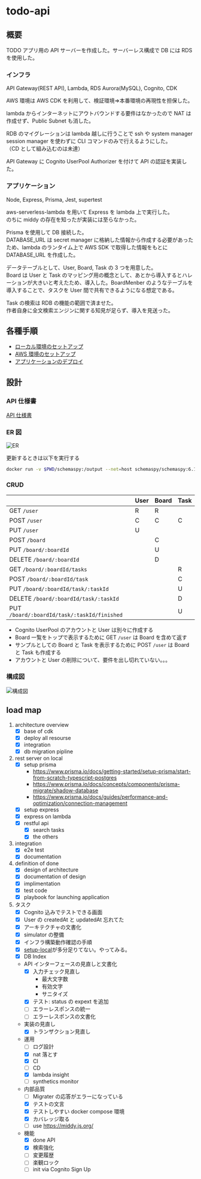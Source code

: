 # todo-api

## 概要

TODO アプリ用の API サーバーを作成した。サーバーレス構成で DB には RDS を使用した。

### インフラ

API Gateway(REST API), Lambda, RDS Aurora(MySQL), Cognito, CDK

AWS 環境は AWS CDK を利用して、検証環境=>本番環境の再現性を担保した。

lambda からインターネットにアウトバウンドする要件はなかったので NAT は作成せず、Public Subnet も消した。

RDB のマイグレーションは lambda 越しに行うことで ssh や system manager session manager を使わずに CLI コマンドのみで行えるようにした。  
（CD として組み込むのは未達）

API Gateway に Cognito UserPool Authorizer を付けて API の認証を実装した。

### アプリケーション

Node, Express, Prisma, Jest, supertest

aws-serverless-lambda を用いて Express を lambda 上で実行した。  
のちに middy の存在を知ったが実装には至らなかった。

Prisma を使用して DB 接続した。  
DATABASE_URL は secret manager に格納した情報から作成する必要があったため、lambda のランタイム上で AWS SDK で取得した情報をもとに DATABASE_URL を作成した。

データテーブルとして、User, Board, Task の 3 つを用意した。  
Board は User と Task のマッピング用の概念として、あとから導入するとハレーションが大きいと考えたため、導入した。BoardMenber のようなテーブルを導入することで、タスクを User 間で共有できるようになる想定である。

Task の検索は RDB の機能の範囲で済ませた。  
作者自身に全文検索エンジンに関する知見が足らず、導入を見送った。

## 各種手順

- [ローカル環境のセットアップ](./docs/setup-local.md)
- [AWS 環境のセットアップ](./docs/setup-infrastructure.md)
- [アプリケーションのデプロイ](./docs/deploy.md)

## 設計

### API 仕様書

[API 仕様書](./docs/api.md)

### ER 図

![ER](./schemaspy/tadb/diagrams/summary/relationships.real.large.png)

更新するときは以下を実行する

```sh
docker run -v $PWD/schemaspy:/output --net=host schemaspy/schemaspy:6.1.0 -t mysql -host localhost:53306 -db tadb -u tauser -p password -connprops useSSL\\\\=false -all
```

### CRUD

|                                             | User | Board | Task |
| ------------------------------------------- | ---- | ----- | ---- |
| GET `/user`                                 | R    | R     |      |
| POST `/user`                                | C    | C     | C    |
| PUT `/user`                                 | U    |       |      |
| POST `/board`                               |      | C     |      |
| PUT `/board/:boardId`                       |      | U     |      |
| DELETE `/board/:boardId`                    |      | D     |      |
| GET `/board/:boardId/tasks`                 |      |       | R    |
| POST `/board/:boardId/task`                 |      |       | C    |
| PUT `/board/:boardId/task/:taskId`          |      |       | U    |
| DELETE `/board/:boardId/task/:taskId`       |      |       | D    |
| PUT `/board/:boardId/task/:taskId/finished` |      |       | U    |

- Cognito UserPool のアカウントと User は別々に作成する
- Board 一覧をトップで表示するために GET `/user` は Board を含めて返す
- サンプルとしての Board と Task を表示するために POST `/user` は Board と Task も作成する
- アカウントと User の削除について、要件を出し切れていない。。。

### 構成図

![構成図](./packages/diagram/images/index.png)

## load map

1. architecture overview
   - [x] base of cdk
   - [x] deploy all resourse
   - [x] integration
   - [x] db migration pipline
1. rest server on local
   - [x] setup prisma
     - https://www.prisma.io/docs/getting-started/setup-prisma/start-from-scratch-typescript-postgres
     - https://www.prisma.io/docs/concepts/components/prisma-migrate/shadow-database
     - https://www.prisma.io/docs/guides/performance-and-optimization/connection-management
   - [x] setup express
   - [x] express on lambda
   - [x] restful api
     - [x] search tasks
     - [x] the others
1. integration
   - [x] e2e test
   - [x] documentation
1. definition of done
   - [x] design of architecture
   - [x] documentation of design
   - [x] implimentation
   - [x] test code
   - [x] playbook for launching application
1. タスク
   - [x] Cognito 込みでテストできる画面
   - [x] User の createdAt と updatedAt 忘れてた
   - [x] アーキテクチャの文書化
   - [x] simulator の整備
   - [x] インフラ構築動作確認の手順
   - [x] [setup-local](./docs/setup-local.md)が多分足りてない。やってみる。
   - [x] DB Index
   - API インターフェースの見直しと文書化
     - [x] 入力チェック見直し
       - 最大文字数
       - 有効文字
       - サニタイズ
     - [x] テスト: status の expext を追加
     - [ ] エラーレスポンスの統一
     - [ ] エラーレスポンスの文書化
   - 実装の見直し
     - [x] トランザクション見直し
   - 運用
     - [ ] ログ設計
     - [x] nat 落とす
     - [x] CI
     - [ ] CD
     - [x] lambda insight
     - [ ] synthetics monitor
   - 内部品質
     - [ ] Migrater の応答がエラーになっている
     - [x] テストの文言
     - [x] テストしやすい docker compose 環境
     - [x] カバレッジ取る
     - [ ] use https://middy.js.org/
   - 機能
     - [x] done API
     - [x] 検索強化
     - [ ] 変更履歴
     - [ ] 楽観ロック
     - [ ] init via Cognito Sign Up
